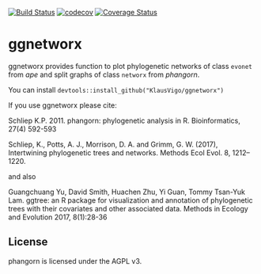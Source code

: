 [![Build Status](https://travis-ci.org/KlausVigo/ggnetworx.svg?branch=master)](https://travis-ci.org/KlausVigo/ggnetworx)
[![codecov](https://codecov.io/gh/KlausVigo/ggnetworx/branch/master/graph/badge.svg)](https://codecov.io/gh/KlausVigo/ggnetworx)
[![Coverage Status](https://coveralls.io/repos/github/KlausVigo/ggnetworx/badge.svg?branch=master)](https://coveralls.io/github/KlausVigo/ggnetworx?branch=master)




ggnetworx
========================================================

ggnetworx provides function to plot phylogenetic networks of class `evonet` from *ape* and split graphs of class `networx` from *phangorn*.

You can install `devtools::install_github("KlausVigo/ggnetworx")`


If you use ggnetworx please cite:

Schliep K.P. 2011. phangorn: phylogenetic analysis in R. Bioinformatics, 27(4) 592-593

Schliep, K., Potts, A. J., Morrison, D. A. and Grimm, G. W. (2017), Intertwining phylogenetic trees and networks. Methods Ecol Evol. 8, 1212–1220.

and also 

Guangchuang Yu, David Smith, Huachen Zhu, Yi Guan, Tommy Tsan-Yuk Lam. ggtree: an R package for visualization and annotation of phylogenetic trees with their covariates and other associated data. Methods in Ecology and Evolution 2017, 8(1):28-36


License
-------
phangorn is licensed under the AGPL v3.
